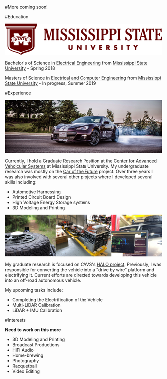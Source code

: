 #More coming soon!

#Education

![Mississippi State University](images/mississippi-state-university.gif)

Bachelor's of Science in [Electrical Engineering](https://www.ece.msstate.edu/) from [Mississippi State University](https://www.msstate.edu/) - Spring 2018

Masters of Science in [Electrical and Computer Engineering](https://www.ece.msstate.edu/) from [Mississippi State University](https://www.msstate.edu/) - In progress, Summer 2019

#Experience

![Car of the Future Drift](images/COTF_Drift.jpeg)

Currently, I hold a Graduate Research Position at the <a href="http://www.cavs.msstate.edu/" target="_blank">Center for Advanced Vehcicular Systems</a> at Mississippi State University. My undergraduate research was mostly on the <a href="https://www.msstate.edu/newsroom/article/2016/04/mississippi-state%E2%80%99s-%E2%80%98car-future%E2%80%99-revealed-detroit/" target="_blank">Car of the Future</a> project. Over three years I was also involved with several other projects where I developed several skills including:


* Automotive Harnessing
* Printed Circuit Board Design
* High Voltage Energy Storage systems
* 3D Modeling and Printing

![HALO Project Banner](images/HALO_banner.jpg)

My graduate research is focused on CAVS's <a href="http://www.cavs.msstate.edu/story.php?d=727" target="_blank">HALO project</a>. Previously, I was responsible for converting the vehicle into a "drive by wire" platform and electrifying it. Current efforts are directed towards developing this vehicle into an off-road autonomous vehicle.

My upcoming tasks include:

* Completing the Electrification of the Vehicle
* Multi-LiDAR Calibration
* LiDAR + IMU Calibration

#Interests

**Need to work on this more**

* 3D Modeling and Printing
* Broadcast Productions
* HiFi Audio
* Home-brewing
* Photography
* Racquetball
* Video Editing
